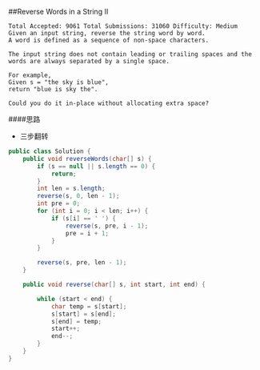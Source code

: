 ##Reverse Words in a String II

	Total Accepted: 9061 Total Submissions: 31060 Difficulty: Medium
	Given an input string, reverse the string word by word.
	A word is defined as a sequence of non-space characters.

	The input string does not contain leading or trailing spaces and the words are always separated by a single space.

	For example,
	Given s = "the sky is blue",
	return "blue is sky the".

	Could you do it in-place without allocating extra space?

####思路
- 三步翻转

```java
public class Solution {
    public void reverseWords(char[] s) {
        if (s == null || s.length == 0) {
            return;
        }
        int len = s.length;
        reverse(s, 0, len - 1);
        int pre = 0;
        for (int i = 0; i < len; i++) {
            if (s[i] == ' ') {
                reverse(s, pre, i - 1);
                pre = i + 1;
            }
        }

        reverse(s, pre, len - 1);
    }

    public void reverse(char[] s, int start, int end) {

        while (start < end) {
            char temp = s[start];
            s[start] = s[end];
            s[end] = temp;
            start++;
            end--;
        }
    }
}
```
